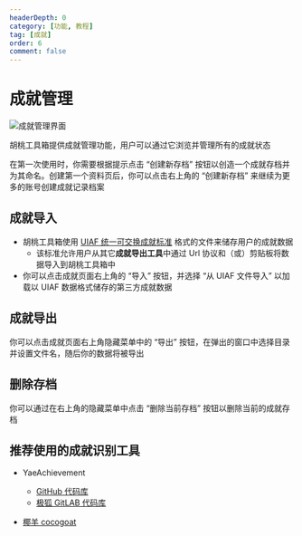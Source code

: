 ```yaml
---
headerDepth: 0
category: [功能, 教程]
tag: [成就]
order: 6
comment: false
---
```


# 成就管理

![成就管理界面](https://img.alicdn.com/imgextra/i1/1797064093/O1CN01fApvim1g6e0xyGQvS_!!1797064093.png_.webp)

胡桃工具箱提供成就管理功能，用户可以通过它浏览并管理所有的成就状态

在第一次使用时，你需要根据提示点击 “创建新存档” 按钮以创造一个成就存档并为其命名。创建第一个资料页后，你可以点击右上角的 “创建新存档” 来继续为更多的账号创建成就记录档案

## 成就导入 <Badge text="UIAF" type="info" />

- 胡桃工具箱使用 [UIAF 统一可交换成就标准](https://uigf.org/zh/standards/UIAF.html) 格式的文件来储存用户的成就数据
  - 该标准允许用户从其它**成就导出工具**中通过 Url 协议和（或）剪贴板将数据导入到胡桃工具箱中
- 你可以点击成就页面右上角的 “导入” 按钮，并选择 “从 UIAF 文件导入” 以加载以 UIAF 数据格式储存的第三方成就数据

## 成就导出 <Badge text="UIAF" type="info" />

你可以点击成就页面右上角隐藏菜单中的 “导出” 按钮，在弹出的窗口中选择目录并设置文件名，随后你的数据将被导出

## 删除存档

你可以通过在右上角的隐藏菜单中点击 “删除当前存档” 按钮以删除当前的成就存档

## 推荐使用的成就识别工具

- YaeAchievement <Badge text="成就识别" type="tip" />

  - [GitHub 代码库](https://github.com/HolographicHat/YaeAchievement)
  - [极狐 GitLAB 代码库](https://jihulab.com/DGP-Studio/YaeAchievement)

- [椰羊 cocogoat](https://cocogoat.work/) <Badge text="成就攻略" type="tip" />
